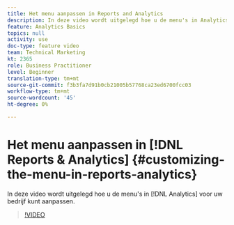 ```yaml
---
title: Het menu aanpassen in Reports and Analytics
description: In deze video wordt uitgelegd hoe u de menu's in Analytics voor uw bedrijf kunt aanpassen.
feature: Analytics Basics
topics: null
activity: use
doc-type: feature video
team: Technical Marketing
kt: 2365
role: Business Practitioner
level: Beginner
translation-type: tm+mt
source-git-commit: f3b3fa7d91b0cb21005b57768ca23ed6700fcc03
workflow-type: tm+mt
source-wordcount: '45'
ht-degree: 0%

---
```



# Het menu aanpassen in [!DNL Reports & Analytics] {#customizing-the-menu-in-reports-analytics}

In deze video wordt uitgelegd hoe u de menu&#39;s in [!DNL Analytics] voor uw bedrijf kunt aanpassen.

>[!VIDEO](https://video.tv.adobe.com/v/25457/?quality=12)
